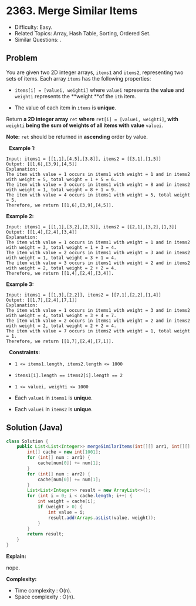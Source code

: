 # 2363. Merge Similar Items

- Difficulty: Easy.
- Related Topics: Array, Hash Table, Sorting, Ordered Set.
- Similar Questions: .

## Problem

You are given two 2D integer arrays, ```items1``` and ```items2```, representing two sets of items. Each array ```items``` has the following properties:


	
- ```items[i] = [valuei, weighti]``` where ```valuei``` represents the **value** and ```weighti``` represents the **weight **of the ```ith``` item.
	
- The value of each item in ```items``` is **unique**.


Return **a 2D integer array** ```ret``` **where** ```ret[i] = [valuei, weighti]```**,** **with** ```weighti``` **being the **sum of weights** of all items with value** ```valuei```.

**Note:** ```ret``` should be returned in **ascending** order by value.

 
**Example 1:**

```
Input: items1 = [[1,1],[4,5],[3,8]], items2 = [[3,1],[1,5]]
Output: [[1,6],[3,9],[4,5]]
Explanation: 
The item with value = 1 occurs in items1 with weight = 1 and in items2 with weight = 5, total weight = 1 + 5 = 6.
The item with value = 3 occurs in items1 with weight = 8 and in items2 with weight = 1, total weight = 8 + 1 = 9.
The item with value = 4 occurs in items1 with weight = 5, total weight = 5.  
Therefore, we return [[1,6],[3,9],[4,5]].
```

**Example 2:**

```
Input: items1 = [[1,1],[3,2],[2,3]], items2 = [[2,1],[3,2],[1,3]]
Output: [[1,4],[2,4],[3,4]]
Explanation: 
The item with value = 1 occurs in items1 with weight = 1 and in items2 with weight = 3, total weight = 1 + 3 = 4.
The item with value = 2 occurs in items1 with weight = 3 and in items2 with weight = 1, total weight = 3 + 1 = 4.
The item with value = 3 occurs in items1 with weight = 2 and in items2 with weight = 2, total weight = 2 + 2 = 4.
Therefore, we return [[1,4],[2,4],[3,4]].
```

**Example 3:**

```
Input: items1 = [[1,3],[2,2]], items2 = [[7,1],[2,2],[1,4]]
Output: [[1,7],[2,4],[7,1]]
Explanation:
The item with value = 1 occurs in items1 with weight = 3 and in items2 with weight = 4, total weight = 3 + 4 = 7. 
The item with value = 2 occurs in items1 with weight = 2 and in items2 with weight = 2, total weight = 2 + 2 = 4. 
The item with value = 7 occurs in items2 with weight = 1, total weight = 1.
Therefore, we return [[1,7],[2,4],[7,1]].
```

 
**Constraints:**


	
- ```1 <= items1.length, items2.length <= 1000```
	
- ```items1[i].length == items2[i].length == 2```
	
- ```1 <= valuei, weighti <= 1000```
	
- Each ```valuei``` in ```items1``` is **unique**.
	
- Each ```valuei``` in ```items2``` is **unique**.



## Solution (Java)

```java
class Solution {
    public List<List<Integer>> mergeSimilarItems(int[][] arr1, int[][] arr2) {
        int[] cache = new int[1001];
        for (int[] num : arr1) {
            cache[num[0]] += num[1];
        }
        for (int[] num : arr2) {
            cache[num[0]] += num[1];
        }
        List<List<Integer>> result = new ArrayList<>();
        for (int i = 0; i < cache.length; i++) {
            int weight = cache[i];
            if (weight > 0) {
                int value = i;
                result.add(Arrays.asList(value, weight));
            }
        }
        return result;
    }
}
```

**Explain:**

nope.

**Complexity:**

* Time complexity : O(n).
* Space complexity : O(n).
